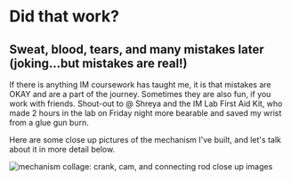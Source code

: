 # Did that work?

## Sweat, blood, tears, and many mistakes later (joking...but mistakes are real!)

If there is anything IM coursework has taught me, it is that mistakes are OKAY and are a part of the journey. Sometimes they are also fun, if you work with friends.
Shout-out to @ Shreya and the IM Lab First Aid Kit, who made 2 hours in the lab on Friday night more bearable and saved my wrist from a glue gun burn.

Here are some close up pictures of the mechanism I've built, and let's talk about it in more detail below.

![mechanism collage: crank, cam, and connecting rod close up images](/6Feb/collage.JPG|width=400px)


